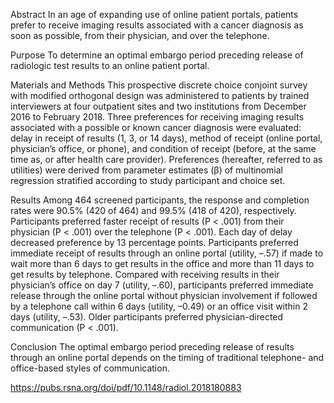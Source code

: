 Abstract
In an age of expanding use of online patient portals, patients prefer to receive imaging results associated with a cancer diagnosis as soon as possible, from their physician, and over the telephone.

Purpose
To determine an optimal embargo period preceding release of radiologic test results to an online patient portal.

Materials and Methods
This prospective discrete choice conjoint survey with modified orthogonal design was administered to patients by trained interviewers at four outpatient sites and two institutions from December 2016 to February 2018. Three preferences for receiving imaging results associated with a possible or known cancer diagnosis were evaluated: delay in receipt of results (1, 3, or 14 days), method of receipt (online portal, physician’s office, or phone), and condition of receipt (before, at the same time as, or after health care provider). Preferences (hereafter, referred to as utilities) were derived from parameter estimates (β) of multinomial regression stratified according to study participant and choice set.

Results
Among 464 screened participants, the response and completion rates were 90.5% (420 of 464) and 99.5% (418 of 420), respectively. Participants preferred faster receipt of results (P < .001) from their physician (P < .001) over the telephone (P < .001). Each day of delay decreased preference by 13 percentage points. Participants preferred immediate receipt of results through an online portal (utility, –.57) if made to wait more than 6 days to get results in the office and more than 11 days to get results by telephone. Compared with receiving results in their physician’s office on day 7 (utility, –.60), participants preferred immediate release through the online portal without physician involvement if followed by a telephone call within 6 days (utility, –0.49) or an office visit within 2 days (utility, –.53). Older participants preferred physician-directed communication (P < .001).

Conclusion
The optimal embargo period preceding release of results through an online portal depends on the timing of traditional telephone- and office-based styles of communication.

https://pubs.rsna.org/doi/pdf/10.1148/radiol.2018180883